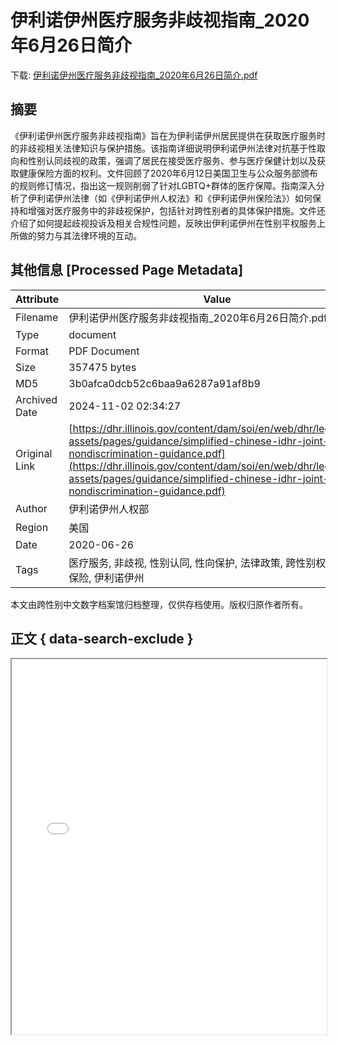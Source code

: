 # 伊利诺伊州医疗服务非歧视指南_2020年6月26日简介

<!-- tcd_download_link -->
下载: <a href="伊利诺伊州医疗服务非歧视指南_2020年6月26日简介.pdf" download>伊利诺伊州医疗服务非歧视指南_2020年6月26日简介.pdf</a>
<!-- tcd_download_link_end -->

## 摘要

<!-- tcd_abstract -->
《伊利诺伊州医疗服务非歧视指南》旨在为伊利诺伊州居民提供在获取医疗服务时的非歧视相关法律知识与保护措施。该指南详细说明伊利诺伊州法律对抗基于性取向和性别认同歧视的政策，强调了居民在接受医疗服务、参与医疗保健计划以及获取健康保险方面的权利。文件回顾了2020年6月12日美国卫生与公众服务部颁布的规则修订情况，指出这一规则削弱了针对LGBTQ+群体的医疗保障。指南深入分析了伊利诺伊州法律（如《伊利诺伊州人权法》和《伊利诺伊州保险法》）如何保持和增强对医疗服务中的非歧视保护，包括针对跨性别者的具体保护措施。文件还介绍了如何提起歧视投诉及相关合规性问题，反映出伊利诺伊州在性别平权服务上所做的努力与其法律环境的互动。

<!-- tcd_abstract_end -->

## 其他信息 [Processed Page Metadata]

| Attribute       | Value                                  |
|-----------------|----------------------------------------|
| Filename        | 伊利诺伊州医疗服务非歧视指南_2020年6月26日简介.pdf                             |
| Type            | document                                 |
| Format          | PDF Document                               |
| Size            | 357475 bytes                           |
| MD5             | 3b0afca0dcb52c6baa9a6287a91af8b9                                  |
| Archived Date   | 2024-11-02 02:34:27                             |
| Original Link   | [https://dhr.illinois.gov/content/dam/soi/en/web/dhr/legal/site-assets/pages/guidance/simplified-chinese-idhr-joint-nondiscrimination-guidance.pdf](https://dhr.illinois.gov/content/dam/soi/en/web/dhr/legal/site-assets/pages/guidance/simplified-chinese-idhr-joint-nondiscrimination-guidance.pdf)                         |
| Author          | 伊利诺伊州人权部                               |
| Region          | 美国                               |
| Date            | 2020-06-26                                 |
| Tags            | 医疗服务, 非歧视, 性别认同, 性向保护, 法律政策, 跨性别权利, 医疗保险, 伊利诺伊州                                 |

本文由跨性别中文数字档案馆归档整理，仅供存档使用。版权归原作者所有。


## 正文 { data-search-exclude }

<!-- tcd_main_text -->
<iframe src="../伊利诺伊州医疗服务非歧视指南_2020年6月26日简介.pdf" width="100%" height="600px">
    <p>无法显示PDF，请下载查看。</p>
</iframe>
<!-- tcd_main_text_end -->

